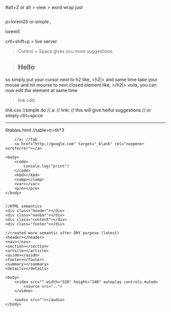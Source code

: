 #alt+Z or alt > view > word wrap
just

<pre></pre>

p>lorem25
or simple , <p>lorem5</p>


crtl+shift+p > live server
> Control + Space gives you more suggestions.


> <h2>Hello</h2>
so simply put your cursor nest to h2 like, <h2|>
and same time take  your mouse and hit mourse to next closed element like, </h2|> voila, you can now edit the element at same time


> link cdd
<head>
link:css
</head>
//simple do // a: // link: // this will give helful suggestions // or simply ctrl+spcce

-------------------------------------------------------------------------------------------------------------------------------

6tables.html
//table>tr>th*3


```
    //a: //tab
    <a href="http://google.com" target="_blank" rel="noopener noreferrer"></a>

```

```
<body>
    <code>
        console.log("print")
    </code>
    <kbd></kbd>
    <samp></samp>
    <var></var>
    <pre></pre>
</body>


//HTML semantics
<div class="header"></div>
<div class="navbar"></div>
<div class="content"></div>
<div class="footer"></div>

//created more semantic after DRY purpose (latest)
<header></header>
<nav></nav>
<section></section>
<article></article>
<aside></aside>
<footer></footer>
<summary></summary>
<details></details>

```

```
<body>
    <video src="" width="320" height="240" autoplay controls muted>
        <source src="..">
    </video>

    <audio src=""></audio>
</body>
```